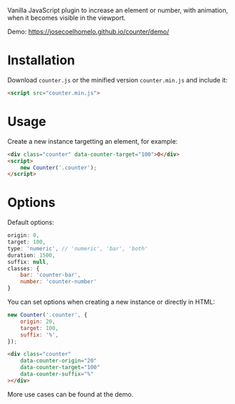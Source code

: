 Vanilla JavaScript plugin to increase an element or number, with animation, when it becomes visible in the viewport.

Demo: https://josecoelhomelo.github.io/counter/demo/

# Installation

Download `counter.js` or the minified version `counter.min.js` and include it:
```html
<script src="counter.min.js">
```

# Usage

Create a new instance targetting an element, for example:

```html
<div class="counter" data-counter-target="100">0</div>
<script>
    new Counter('.counter');
</script>
```

# Options

Default options:
```js
origin: 0,
target: 100,
type: 'numeric', // 'numeric', 'bar', 'both'
duration: 1500,
suffix: null,
classes: {
    bar: 'counter-bar',
    number: 'counter-number'
} 
```

You can set options when creating a new instance or directly in HTML:

```js
new Counter('.counter', {
    origin: 20,
    target: 100,
    suffix: '%',
});
```
```html
<div class="counter"
    data-counter-origin="20"
    data-counter-target="100"
    data-counter-suffix="%"
></div>
```

More use cases can be found at the demo.